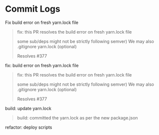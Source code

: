 # Commit Logs

Fix build error on fresh yarn.lock file
>fix: this PR resolves the build error on fresh yarn.lock file
>
>some sub/deps might not be strictly following semver)
>We may also .gitignore yarn.lock (optional)
>
>Resolves #377

fix: build error on fresh yarn.lock file
>fix: this PR resolves the build error on fresh yarn.lock file
>
>some sub/deps might not be strictly following semver)
>We may also .gitignore yarn.lock (optional)
>
>Resolves #377

build: update yarn.lock
>build: committed the yarn.lock as per the new package.json

refactor: deploy scripts